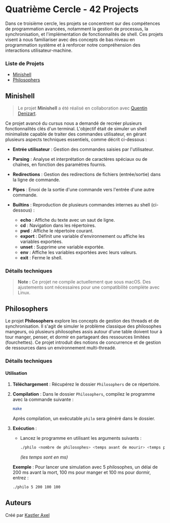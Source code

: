 # Quatrième Cercle - 42 Projects

Dans ce troisième cercle, les projets se concentrent sur des compétences de programmation avancées, notamment la gestion de processus, la synchronisation, et l'implémentation de fonctionnalités de shell. Ces projets visent à nous familiariser avec des concepts de bas niveau en programmation système et à renforcer notre compréhension des interactions utilisateur-machine.

### Liste de Projets

* [Minishell](#minishell)
* [Philosophers](#philosophers)

## Minishell

> Le projet **Minishell** a été réalisé en collaboration avec [Quentin Denizart](https://github.com/LaDeniseDe42).

Ce projet avancé du cursus nous a demandé de recréer plusieurs fonctionnalités clés d'un terminal. L'objectif était de simuler un shell minimaliste capable de traiter des commandes utilisateur, en gérant plusieurs aspects techniques essentiels, comme décrit ci-dessous :

- **Entrée utilisateur** : Gestion des commandes saisies par l'utilisateur.
- **Parsing** : Analyse et interprétation de caractères spéciaux ou de chaînes, en fonction des paramètres fournis.
- **Redirections** : Gestion des redirections de fichiers (entrée/sortie) dans la ligne de commande.
- **Pipes** : Envoi de la sortie d'une commande vers l'entrée d'une autre commande.
- **Builtins** : Reproduction de plusieurs commandes internes au shell (ci-dessous) :

    - **echo** : Affiche du texte avec un saut de ligne.
    - **cd** : Navigation dans les répertoires.
    - **pwd** : Affiche le répertoire courant.
    - **export** : Définit une variable d'environnement ou affiche les variables exportées.
    - **unset** : Supprime une variable exportée.
    - **env** : Affiche les variables exportées avec leurs valeurs.
    - **exit** : Ferme le shell.

### Détails techniques

> **Note :** Ce projet ne compile actuellement que sous macOS. Des ajustements sont nécessaires pour une compatibilité complète avec Linux.


## Philosophers

Le projet **Philosophers** explore les concepts de gestion des threads et de synchronisation. Il s'agit de simuler le problème classique des philosophes mangeurs, où plusieurs philosophes assis autour d'une table doivent tour à tour manger, penser, et dormir en partageant des ressources limitées (fourchettes). Ce projet introduit des notions de concurrence et de gestion de ressources dans un environnement multi-threadé.

### Détails techniques

#### Utilisation

1. **Téléchargement** : Récupérez le dossier `Philosophers` de ce répertoire.

2. **Compilation** : Dans le dossier `Philosophers`, compilez le programme avec la commande suivante :
    ```bash
    make
    ```
   Après compilation, un exécutable `philo` sera généré dans le dossier.

3. **Exécution** :
   - Lancez le programme en utilisant les arguments suivants :
      ```bash
      ./philo <nombre de philosophes> <temps avant de mourir> <temps pour manger> <temps pour dormir>
      ```
      *(les temps sont en ms)*

   **Exemple** : Pour lancer une simulation avec 5 philosophes, un délai de 200 ms avant la mort, 100 ms pour manger et 100 ms pour dormir, entrez :
   ```bash
   ./philo 5 200 100 100
   ```

## Auteurs

Créé par [Kastler Axel](https://github.com/ChromaXard)
